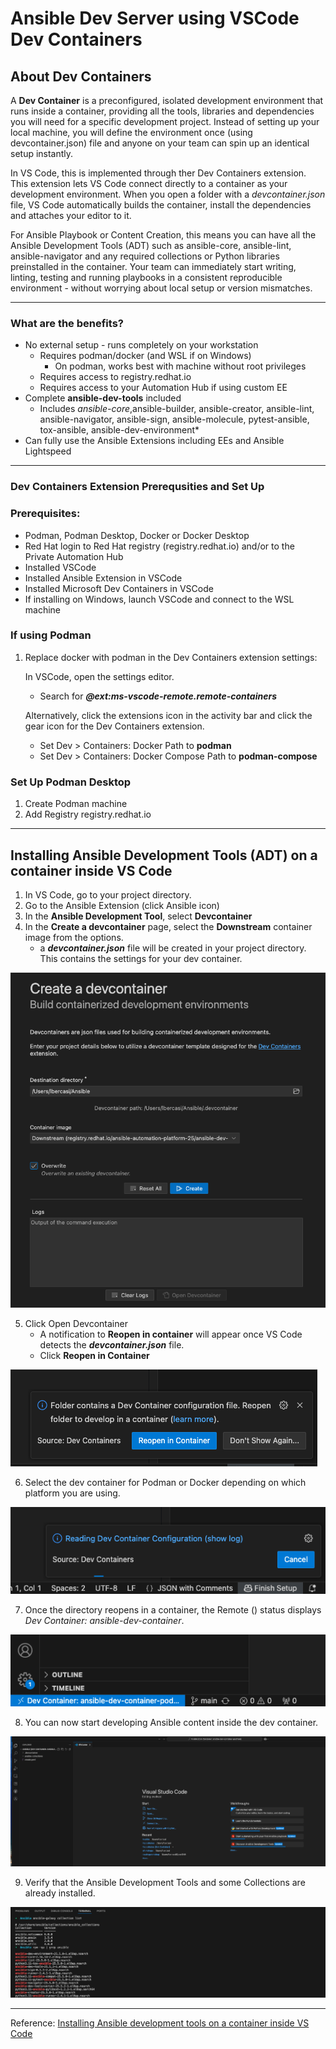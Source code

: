 # Ansible Dev Server using VSCode Dev Containers 

## About Dev Containers 

A **Dev Container** is a preconfigured, isolated development environment that runs inside a container, providing all the tools, libraries and dependencies you will need for a specific development project. Instead of setting up your local machine, you will define the environment once (using devcontainer.json) file and anyone on your team can spin up an identical setup instantly. 

In VS Code, this is implemented through ther Dev Containers extension. This extension lets VS Code connect directly to a container as your development environment. When you open a folder with a *devcontainer.json* file, VS Code automatically builds the container, install the dependencies and attaches your editor to it. 

For Ansible Playbook or Content Creation, this means you can have all the Ansible Development Tools (ADT) such as ansible-core, ansible-lint, ansible-navigator and any required collections or Python libraries preinstalled in the container. Your team can immediately start writing, linting, testing and running playbooks in a consistent reproducible environment - without worrying about local setup or version mismatches. 
___
### What are the benefits?
- No external setup - runs completely on your workstation 
     - Requires podman/docker (and WSL if on Windows) 
         - On podman, works best with machine without root privileges 
     - Requires access to registry.redhat.io 
     - Requires access to your Automation Hub if using custom EE 
- Complete **ansible-dev-tools** included 
     - Includes *ansible-core*,ansible-builder, ansible-creator, ansible-lint, ansible-navigator, ansible-sign, ansible-molecule, pytest-ansible, tox-ansible, ansible-dev-environment*
- Can fully use the Ansible Extensions including EEs and Ansible Lightspeed

___
### Dev Containers Extension Prerequsities and Set Up

### Prerequisites:
- Podman, Podman Desktop, Docker or Docker Desktop
- Red Hat login to Red Hat registry (registry.redhat.io) and/or to the Private Automation Hub
- Installed VSCode
- Installed Ansible Extension in VSCode
- Installed Microsoft Dev Containers in VSCode 
- If installing on Windows, launch VSCode and connect to the WSL machine  

### If using Podman
1. Replace docker with podman in the Dev Containers extension settings: 

   In VSCode, open the settings editor.

   - Search for **_@ext:ms-vscode-remote.remote-containers_**

   Alternatively, click the extensions icon in the activity bar and click the gear icon for the Dev Containers extension.

   - Set Dev > Containers: Docker Path to **podman**
   - Set Dev > Containers: Docker Compose Path to **podman-compose**

### Set Up Podman Desktop

1. Create Podman machine
2. Add Registry registry.redhat.io 

___
## Installing Ansible Development Tools (ADT) on a container inside VS Code 

1. In VS Code, go to your project directory.
2. Go to the Ansible Extension (click Ansible icon)
3. In the **Ansible Development Tool**, select **Devcontainer**
4. In the **Create a devcontainer** page, select the **Downstream** container image from the options. 
    - a **_devcontainer.json_** file will be created in your project directory. This contains the settings for your dev container. 

![Ansible Development Tool](/img/ansible-dev-server-vs-code/img-02.png)

5. Click Open Devcontainer
    - A notification to **Reopen in container** will appear once VS Code detects the **_devcontainer.json_** file. 
    - Click **Reopen in Container**

![](/img/ansible-dev-server-vs-code/img-03.png)

6. Select the dev container for Podman or Docker depending on which platform you are using. 

![](/img/ansible-dev-server-vs-code/img-04.png)

7. Once the directory reopens in a container, the Remote () status displays *Dev Container: ansible-dev-container*. 

![](/img/ansible-dev-server-vs-code/img-06.png)

8. You can now start developing Ansible content inside the dev container. 

![](/img/ansible-dev-server-vs-code/img-05.png)

9. Verify that the Ansible Development Tools and some Collections are already installed. 

![](/img/ansible-dev-server-vs-code/img-08.png)
___
Reference: [Installing Ansible development tools on a container inside VS Code](https://docs.redhat.com/fr/documentation/red_hat_ansible_automation_platform/2.4/html-single/developing_ansible_automation_content/index#devtools-install-container_installing-devtools)

